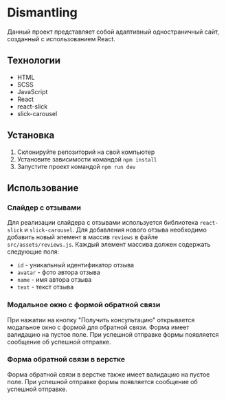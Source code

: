# Dismantling
Данный проект представляет собой адаптивный одностраничный сайт, созданный с использованием React.

## Технологии

- HTML
- SCSS
- JavaScript
- React
- react-slick
- slick-carousel

## Установка

1. Склонируйте репозиторий на свой компьютер
2. Установите зависимости командой `npm install`
3. Запустите проект командой `npm run dev`

## Использование

### Слайдер с отзывами

Для реализации слайдера с отзывами используется библиотека `react-slick` и `slick-carousel`. Для добавления нового отзыва необходимо добавить новый элемент в массив `reviews` в файле `src/assets/reviews.js`. Каждый элемент массива должен содержать следующие поля:

- `id` - уникальный идентификатор отзыва
- `avatar` - фото автора отзыва
- `name` - имя автора отзыва
- `text` - текст отзыва

### Модальное окно с формой обратной связи

При нажатии на кнопку "Получить консультацию" открывается модальное окно с формой для обратной связи. Форма имеет валидацию на пустое поле. При успешной отправке формы появляется сообщение об успешной отправке.

### Форма обратной связи в верстке

Форма обратной связи в верстке также имеет валидацию на пустое поле. При успешной отправке формы появляется сообщение об успешной отправке.
